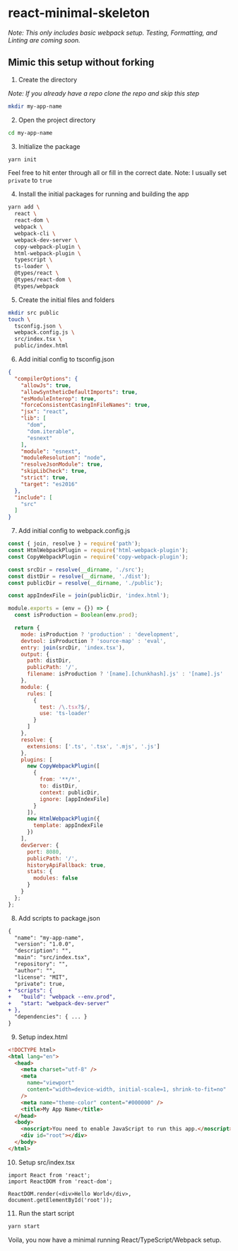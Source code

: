 # react-minimal-skeleton

*Note: This only includes basic webpack setup. Testing, Formatting, and Linting are coming soon.*

## Mimic this setup without forking

1. Create the directory 

*Note: If you already have a repo clone the repo and skip this step*

```sh
mkdir my-app-name
```

2. Open the project directory

```sh
cd my-app-name
```

3. Initialize the package

```sh
yarn init
```

Feel free to hit enter through all or fill in the correct date. Note: I usually set `private` to `true`

4. Install the initial packages for running and building the app

```sh
yarn add \
  react \
  react-dom \
  webpack \
  webpack-cli \
  webpack-dev-server \
  copy-webpack-plugin \
  html-webpack-plugin \
  typescript \
  ts-loader \
  @types/react \
  @types/react-dom \
  @types/webpack
```

5. Create the initial files and folders

```sh
mkdir src public
touch \
  tsconfig.json \
  webpack.config.js \
  src/index.tsx \
  public/index.html
```

6. Add initial config to tsconfig.json

```json
{
  "compilerOptions": {
    "allowJs": true,
    "allowSyntheticDefaultImports": true,
    "esModuleInterop": true,
    "forceConsistentCasingInFileNames": true,
    "jsx": "react",
    "lib": [
      "dom",
      "dom.iterable",
      "esnext"
    ],
    "module": "esnext",
    "moduleResolution": "node",
    "resolveJsonModule": true,
    "skipLibCheck": true,
    "strict": true,
    "target": "es2016"
  },
  "include": [
    "src"
  ]
}
```

7. Add initial config to webpack.config.js

```js
const { join, resolve } = require('path');
const HtmlWebpackPlugin = require('html-webpack-plugin');
const CopyWebpackPlugin = require('copy-webpack-plugin');

const srcDir = resolve(__dirname, './src');
const distDir = resolve(__dirname, './dist');
const publicDir = resolve(__dirname, './public');

const appIndexFile = join(publicDir, 'index.html');

module.exports = (env = {}) => {
  const isProduction = Boolean(env.prod);

  return {
    mode: isProduction ? 'production' : 'development',
    devtool: isProduction ? 'source-map' : 'eval',
    entry: join(srcDir, 'index.tsx'),
    output: {
      path: distDir,
      publicPath: '/',
      filename: isProduction ? '[name].[chunkhash].js' : '[name].js'
    },
    module: {
      rules: [
        {
          test: /\.tsx?$/,
          use: 'ts-loader'
        }
      ]
    },
    resolve: {
      extensions: ['.ts', '.tsx', '.mjs', '.js']
    },
    plugins: [
      new CopyWebpackPlugin([
        {
          from: '**/*',
          to: distDir,
          context: publicDir,
          ignore: [appIndexFile]
        }
      ]),
      new HtmlWebpackPlugin({
        template: appIndexFile
      })
    ],
    devServer: {
      port: 8080,
      publicPath: '/',
      historyApiFallback: true,
      stats: {
        modules: false
      }
    }
  };
};
```

8. Add scripts to package.json

```diff
{
  "name": "my-app-name",
  "version": "1.0.0",
  "description": "",
  "main": "src/index.tsx",
  "repository": "",
  "author": "",
  "license": "MIT",
  "private": true,
+ "scripts": {
+   "build": "webpack --env.prod",
+   "start: "webpack-dev-server"
+ },
  "dependencies": { ... }
}
```

9. Setup index.html

```html
<!DOCTYPE html>
<html lang="en">
  <head>
    <meta charset="utf-8" />
    <meta
      name="viewport"
      content="width=device-width, initial-scale=1, shrink-to-fit=no"
    />
    <meta name="theme-color" content="#000000" />
    <title>My App Name</title>
  </head>
  <body>
    <noscript>You need to enable JavaScript to run this app.</noscript>
    <div id="root"></div>
  </body>
</html>
```

10. Setup src/index.tsx

```tsx
import React from 'react';
import ReactDOM from 'react-dom';

ReactDOM.render(<div>Hello World</div>, document.getElementById('root'));
```

11. Run the start script

```sh
yarn start
```

Voila, you now have a minimal running React/TypeScript/Webpack setup.